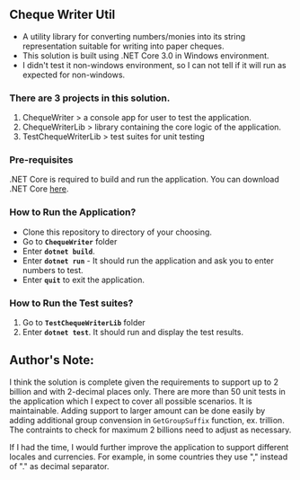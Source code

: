 ## Cheque Writer Util
- A utility library for converting numbers/monies into its string representation suitable for writing into paper cheques.
- This solution is built using .NET Core 3.0 in Windows environment. 
- I didn't test it non-windows environment, so I can not tell if it will run as expected for non-windows.

### There are 3 projects in this solution.
1. ChequeWriter > a console app for user to test the application.
2. ChequeWriterLib > library containing the core logic of the application. 
3. TestChequeWriterLib > test suites for unit testing

### Pre-requisites
.NET Core is required to build and run the application. 
You can download .NET Core [here](https://dotnet.microsoft.com/download).

### How to Run the Application?
* Clone this repository to directory of your choosing. 
* Go to **`ChequeWriter`** folder
* Enter **`dotnet build`**.
* Enter **`dotnet run`** - It should run the application and ask you to enter numbers to test. 
* Enter **`quit`** to exit the application. 

### How to Run the Test suites? 
1. Go to **`TestChequeWriterLib`** folder 
2. Enter **`dotnet test`**. It should run and display the test results. 


## Author's Note: 

I think the solution is complete given the requirements to support up to 2 billion and with 2-decimal places only. 
There are more than 50 unit tests in the application which I expect to cover all possible scenarios.
It is maintainable. Adding support to larger amount can be done easily by adding additional group convension in `GetGroupSuffix` function, ex. trillion.
The contraints to check for maximum 2 billions need to adjust as necessary. 

If I had the time, I would further improve the application to support different locales and currencies. 
For example, in some countries they use "," instead of "." as decimal separator.

